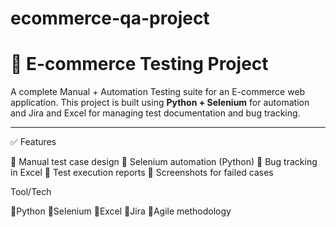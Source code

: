 # ecommerce-qa-project
# 🛒 E-commerce Testing Project



A complete Manual + Automation Testing suite for an E-commerce web application. This project is built using **Python + Selenium** for automation and Jira and Excel for managing test documentation and bug tracking.

---

✅ Features

🔹 Manual test case design
🔹 Selenium automation (Python)
🔹 Bug tracking in Excel
🔹 Test execution reports
🔹 Screenshots for failed cases

Tool/Tech

🔹Python
🔹Selenium
🔹Excel
🔹Jira
🔹Agile methodology


